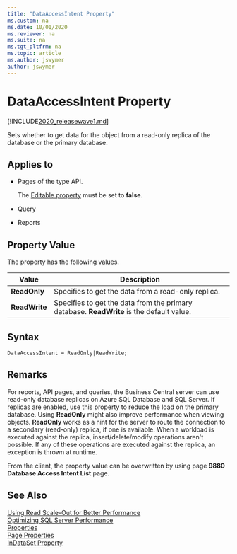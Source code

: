 ```yaml
---
title: "DataAccessIntent Property"
ms.custom: na
ms.date: 10/01/2020
ms.reviewer: na
ms.suite: na
ms.tgt_pltfrm: na
ms.topic: article
ms.author: jswymer
author: jswymer
---
```


# DataAccessIntent Property

[!INCLUDE[2020_releasewave1.md](../../includes/2020_releasewave1.md)]

Sets whether to get data for the object from a read-only replica of the database or the primary database.

<!-- 
When you enable Read Scale-Out for a database, the ApplicationIntent option in the connection string provided by the client dictates whether the connection is routed to the write replica or to a read-only replica. Specifically, if the ApplicationIntent value is ReadWrite (the default value), the connection will be directed to the database's read-write replica. This is identical to existing behavior. If the ApplicationIntent value is ReadOnly, the connection is routed to a read-only replica.-->

## Applies to  

- Pages of the type API.

    The [Editable property](devenv-editable-property.md) must be set to **false**.

- Query
- Reports

## Property Value

The property has the following values.  

|  Value  |  Description  |
|---------|---------------|  
|**ReadOnly**|Specifies to get the data from a read-only replica.|  
|**ReadWrite**|Specifies to get the data from the primary database. **ReadWrite** is the default value.|  
  
## Syntax

```AL
DataAccessIntent = ReadOnly|ReadWrite;
```

## Remarks  

For reports, API pages, and queries, the Business Central server can use read-only database replicas on Azure SQL Database and SQL Server. If replicas are enabled, use this property to reduce the load on the primary database. Using **ReadOnly** might also improve performance when viewing objects. **ReadOnly** works as a hint for the server to route the connection to a secondary (read-only) replica, if one is available. When a workload is executed against the replica, insert/delete/modify operations aren't possible. If any of these operations are executed against the replica, an exception is thrown at runtime.

From the client, the property value can be overwritten by using page **9880 Database Access Intent List** page.

## See Also  

[Using Read Scale-Out for Better Performance](../../administration/database-read-scale-out-overview.md)  
[Optimizing SQL Server Performance](../../administration/optimize-sql-server-performance.md)  
[Properties](devenv-properties.md)   
[Page Properties](devenv-page-properties.md)  
[InDataSet Property](devenv-indataset-property.md)
